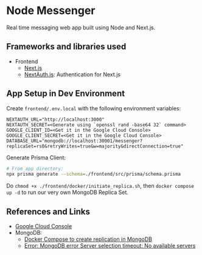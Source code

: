 # Node Messenger

Real time messaging web app built using Node and Next.js.

## Frameworks and libraries used

- Frontend
  - [Next.js](https://nextjs.org)
  - [NextAuth.js](https://next-auth.js.org): Authentication for Next.js

## App Setup in Dev Environment

Create `frontend/.env.local` with the following environment variables:

```
NEXTAUTH_URL="http://localhost:3000"
NEXTAUTH_SECRET=<Generate using `openssl rand -base64 32` command>
GOOGLE_CLIENT_ID=<Get it in the Google Cloud Console>
GOOGLE_CLIENT_SECRET=<Get it in the Google Cloud Console>
DATABASE_URL="mongodb://localhost:30001/messenger?replicaSet=rs0&retryWrites=true&w=majority&directConnection=true"
```

Generate Prisma Client:

```bash
# From app directory:
npx prisma generate --schema=./frontend/src/prisma/schema.prisma
```

Do `chmod +x ./frontend/docker/initiate_replica.sh`, then `docker compose up -d` to run our very own MongoDB Replica Set.

## References and Links

- [Google Cloud Console](https://console.cloud.google.com/)
- MongoDB:
  - [Docker Compose to create replication in MongoDB](https://stackoverflow.com/a/57293443/20197519)
  - [Error: MongoDB error Server selection timeout: No available servers](https://github.com/prisma/prisma/discussions/11929)
